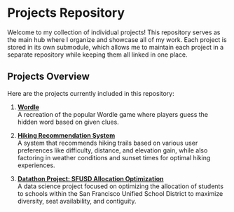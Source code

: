 # Projects Repository

Welcome to my collection of individual projects! This repository serves as the main hub where I organize and showcase all of my work. Each project is stored in its own submodule, which allows me to maintain each project in a separate repository while keeping them all linked in one place.

## Projects Overview

Here are the projects currently included in this repository:

1. **[Wordle](https://github.com/sanikaiyer/wordle)**  
   A recreation of the popular Wordle game where players guess the hidden word based on given clues.

2. **[Hiking Recommendation System](https://github.com/sanikaiyer/hiking-recommendation-system)**  
   A system that recommends hiking trails based on various user preferences like difficulty, distance, and elevation gain, while also factoring in weather conditions and sunset times for optimal hiking experiences.

3. **[Datathon Project: SFUSD Allocation Optimization](https://github.com/sanikaiyer/datathon)**  
   A data science project focused on optimizing the allocation of students to schools within the San Francisco Unified School District to maximize diversity, seat availability, and contiguity.

